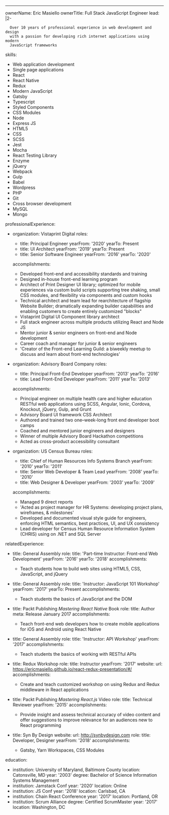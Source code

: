 ---

ownerName: Eric Masiello
ownerTitle: Full Stack JavaScript Engineer
lead: |2-

      Over 10 years of professional experience in web development and design
      with a passion for developing rich internet applications using modern
      JavaScript frameworks

skills:

- Web application development
- Single page applications
- React
- React Native
- Redux
- Modern JavaScript
- Gatsby
- Typescript
- Styled Components
- CSS Modules
- Node
- Express JS
- HTML5
- CSS
- SCSS
- Jest
- Mocha
- React Testing Library
- Enzyme
- jQuery
- Webpack
- Gulp
- Babel
- Wordpress
- PHP
- Git
- Cross browser development
- MySQL
- Mongo

professionalExperience:

- organization: Vistaprint Digital
  roles:

  - title: Principal Engineer
    yearFrom: '2020'
    yearTo: Present
  - title: UI Architect
    yearFrom: '2019'
    yearTo: Present
  - title: Senior Software Engineer
    yearFrom: '2016'
    yearTo: '2020'

  accomplishments:

  - Developed front-end and accessibility standards and training
  - Designed in-house front-end learning program
  - Architect of Print Designer UI library; optimized for mobile experiences via custom build scripts supporting tree shaking, small CSS modules, and flexibility via components and custom hooks
  - Technical architect and team lead for rearchitecture of flagship Website Builder; dramatically expanding builder capabilities and enabling customers to create entirely customized "blocks"
  - Vistaprint Digital UI Component library architect
  - Full stack engineer across multiple products utilizing React and Node JS
  - Mentor junior & senior engineers on front-end and Node development
  - Career coach and manager for junior & senior engineers
  - 'Creator of the Front-end Learning Guild: a biweekly meetup to discuss and learn about front-end technologies'

- organization: Advisory Board Company
  roles:

  - title: Principal Front-End Developer
    yearFrom: '2013'
    yearTo: '2016'
  - title: Lead Front-End Developer
    yearFrom: '2011'
    yearTo: '2013'

  accomplishments:

  - Principal engineer on multiple health care and higher education RESTful web applications
    using SCSS, Angular, Ionic, Cordova, Knockout, jQuery, Gulp, and Grunt
  - Advisory Board UI framework CSS Architect
  - Authored and trained two one–week-long front end developer boot camps
  - Coached and mentored junior engineers and designers
  - Winner of multiple Advisory Board Hackathon competitions
  - Acted as cross-product accessibility consultant

- organization: US Census Bureau
  roles:

  - title: Chief of Human Resources Info Systems Branch
    yearFrom: '2010'
    yearTo: '2011'
  - title: Senior Web Developer & Team Lead
    yearFrom: '2008'
    yearTo: '2010'
  - title: Web Designer & Developer
    yearFrom: '2003'
    yearTo: '2009'

  accomplishments:

  - Managed 9 direct reports
  - 'Acted as project manager for HR Systems: developing project plans, wireframes,
    & milestones'
  - Developed and documented visual style guide for engineers, enforcing HTML semantics,
    best practices, UI, and UX consistency
  - Lead developer for Census Human Resource Information System (CHRIS) using on .NET
    and SQL Server

relatedExperience:

- title: General Assembly
  role:
    title: 'Part-time Instructor: Front-end Web Development'
    yearFrom: '2016'
    yearTo: '2018'
  accomplishments:
  - Teach students how to build web sites using HTML5, CSS, JavaScript, and jQuery

- title: General Assembly
  role:
    title: 'Instructor: JavaScript 101 Workshop'
    yearFrom: '2017'
    yearTo: Present
  accomplishments:
  - Teach students the basics of JavaScript and the DOM

- title: Packt Publishing <em>Mastering React Native</em> Book
  role:
    title: Author
  meta: Release January 2017
  accomplishments:
  - Teach front-end web developers how to create mobile applications for iOS and Android
    using React Native

- title: General Assembly
  role:
    title: 'Instructor: API Workshop'
    yearFrom: '2017'
  accomplishments:
  - Teach students the basics of working with RESTful APIs

- title: Redux Workshop
  role:
    title: Instructor
    yearFrom: '2017'
  website:
    url: https://ericmasiello.github.io/react-redux-presentation/#/
  accomplishments:
  - Create and teach customized workshop on using Redux and Redux middleware in React
    applications

- title: Packt Publishing <em>Mastering React.js</em> Video
  role:
    title: Technical Reviewer
    yearFrom: '2015'
  accomplishments:
  - Provide insight and assess technical accuracy of video content and offer suggestions
    to improve relevance for an audiences new to React programming

- title: Syn By Design
  website:
    url: http://synbydesign.com
  role:
    title: Developer, Designer
    yearFrom: '2018'
  accomplishments:
  - Gatsby, Yarn Workspaces, CSS Modules

education:
- institution: University of Maryland, Baltimore County
  location: Catonsville, MD
  year: '2003'
  degree: Bachelor of Science Information Systems Management
- institution: Jamstack Conf
  year: '2020'
  location: Online
- institution: JS Conf
  year: '2018'
  location: Carlsbad, CA
- institution: Chain React Conference
  year: '2017'
  location: Portland, OR
- institution: Scrum Alliance
  degree: Certified ScrumMaster
  year: '2017'
  location: Washington, DC
